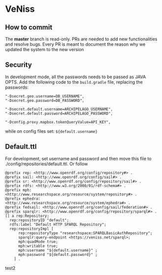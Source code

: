 # VeNiss

## How to commit

The **master** branch is read-only. PRs are needed to add new functionalities and resolve bugs. Every PR is meant to document the reason why we updated the system to the new version

## Security

In development mode, all the passwords needs to be passed as JAVA OPTS. Add the following code to the `build.gradle` file, replacing the passwords:

```
"-Dsecret.geo.username=DB_USERNAME",
"-Dsecret.geo.password=DB_PASSWORD",

"-Dsecret.default.username=ARCHIPELAGO_USERNAME",
"-Dsecret.default.password=ARCHIPELAGO_PASSWORD",

"-Dconfig.proxy.mapbox.tokenQueryValue=API_KEY",
```

while on config files set: `${default.username}`

## Default.ttl

For development, set username and password and then move this file to ./config/repositories/default.ttl. Or follow

```
@prefix rep: <http://www.openrdf.org/config/repository#> .
@prefix sail: <http://www.openrdf.org/config/sail#> .
@prefix sr: <http://www.openrdf.org/config/repository/sail#> .
@prefix rdfs: <http://www.w3.org/2000/01/rdf-schema#> .
@prefix mph: <http://www.researchspace.org/resource/system/repository#> .
@prefix ephedra: <http://www.researchspace.org/resource/system/ephedra#> .
@prefix fedsail: <http://www.openrdf.org/config/sail/federation#> .
@prefix sparqlr: <http://www.openrdf.org/config/repository/sparql#> .
[] a rep:Repository;
  rep:repositoryID "default";
  rdfs:label "Default HTTP SPARQL Repository";
  rep:repositoryImpl [
      rep:repositoryType "researchspace:SPARQLBasicAuthRepository";
      sparqlr:query-endpoint <https://veniss.net/sparql>;
      mph:quadMode true;
      mph:writable true;
      mph:username "${default.username}" ;
      mph:password "${default.password}" ;
    ] .
```

test2
